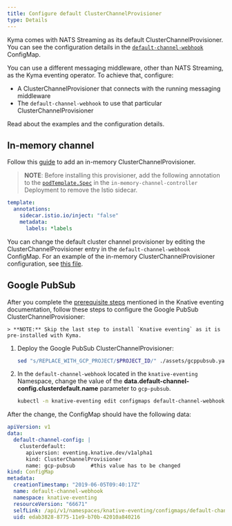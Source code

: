 ```yaml
---
title: Configure default ClusterChannelProvisioner
type: Details
---
```



Kyma comes with NATS Streaming as its default ClusterChannelProvisioner. You can see the configuration details in the [`default-channel-webhook`](../../resources/knative-eventing/charts/knative-eventing/templates/eventing.yaml) ConfigMap. 

You can use a different messaging middleware, other than NATS Streaming, as the Kyma eventing operator. 
To achieve that, configure:
- A ClusterChannelProvisioner that connects with the running messaging middleware 
- The `default-channel-webhook` to use that particular ClusterChannelProvisioner

Read about the examples and the configuration details. 

## In-memory channel
Follow this [guide](https://github.com/knative/eventing/tree/master/config/provisioners/in-memory-channel) to add an in-memory ClusterChannelProvisioner.

>**NOTE**: Before installing this provisioner, add the following annotation to the [`podTemplate.Spec`](https://github.com/knative/eventing/blob/master/config/provisioners/in-memory-channel/in-memory-channel.yaml#L107) in the `in-memory-channel-controller` Deployment to remove the Istio sidecar.

```yaml
template:
  annotations:
    sidecar.istio.io/inject: "false"
    metadata:
      labels: *labels
```

You can change the default cluster channel provisioner by editing the ClusterChannelProvisioner entry in the `default-channel-webhook` ConfigMap. For an example of the in-memory ClusterChannelProvisioner configuration, see [this file](https://github.com/knative/eventing/blob/master/config/400-default-channel-config.yaml).

## Google PubSub

After you complete the [prerequisite steps](https://github.com/knative/eventing/tree/release-0.5/contrib/gcppubsub/config#prerequisites) mentioned in the Knative eventing documentation, follow these steps to configure the Google PubSub ClusterChannelProvisioner:

    > **NOTE:** Skip the last step to install `Knative eventing` as it is pre-installed with Kyma.

1. Deploy the Google PubSub ClusterChannelProvisioner:

    ```bash
    sed "s/REPLACE_WITH_GCP_PROJECT/$PROJECT_ID/" ./assets/gcppubsub.yaml | kubectl apply -f -
    ```

2. In  the `default-channel-webhook` located in the `knative-eventing` Namespace, change the value of the **data.default-channel-config.clusterdefault.name** parameter to `gcp-pubsub`.

    ```bash
    kubectl -n knative-eventing edit configmaps default-channel-webhook
    ```

After the change, the ConfigMap should have the following data:

```yaml
apiVersion: v1
data:
  default-channel-config: |
    clusterdefault:
      apiversion: eventing.knative.dev/v1alpha1
      kind: ClusterChannelProvisioner
      name: gcp-pubsub     #this value has to be changed
kind: ConfigMap
metadata:
  creationTimestamp: "2019-06-05T09:40:17Z"
  name: default-channel-webhook
  namespace: knative-eventing
  resourceVersion: "66671"
  selfLink: /api/v1/namespaces/knative-eventing/configmaps/default-channel-webhook
  uid: edab3828-8775-11e9-b70b-42010a840216
```
